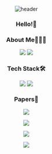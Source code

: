 
<div align='center'>
  
![header](https://capsule-render.vercel.app/api?type=waving&color=79CF9F&height=300&section=header&text=Geonu%20Lee&fontSize=90)
### Hello!👋
  
### About Me🧑🏻‍💻
<a href="https://sites.google.com/view/geonulee/"><img src="https://img.shields.io/badge/Portfolio-4285F4?style=flat-square&logo=Google Chrome&logoColor=white"/></a>
<a href="mailto:leegeonu3139@gmail.com"><img src="https://img.shields.io/badge/Email-EA4335?style=flat-square&logo=Gmail&logoColor=white"/></a>

### Tech Stack🛠️
<img src="https://img.shields.io/badge/Pytorch-EE4C2C?style=flat-square&logo=Pytorch&logoColor=white"/>
<img src="https://img.shields.io/badge/Python-3776AB?style=flat-square&logo=Python&logoColor=white"/>
 
### Papers📖
<a href="https://www.mdpi.com/2076-3417/10/4/1531/htm"><img src="https://img.shields.io/badge/-Body--Part--Aware%20and%20Multitask--Aware%20Single--Image--Based%20Action%20Recognition-brightgreen"/></a>

<a href="https://ieeexplore.ieee.org/document/9360596"><img src="https://img.shields.io/badge/-Improved%20Human--Object%20Interaction%20Detection%20Through%20On--the--Fly%20Stacked%20Generalization-brightgreen"/></a>
  
<a href="https://ieeexplore.ieee.org/abstract/document/9851418"><img src="https://img.shields.io/badge/-STDP--Net%3A%20Improved%20Pedestrian%20Attribute%20Recognition%20Using%20Swin%20Transformer%20and%20Semantic%20Self--Attention-brightgreen"/></a>
  
<a href="https://www.mdpi.com/1424-8220/22/17/6626"><img src="https://img.shields.io/badge/-Occluded%20Pedestrian--Attribute%20Recognition%20for%20Video%20Sensors%20Using%20Group%20Sparsity-brightgreen"/></a>
  

</div>

